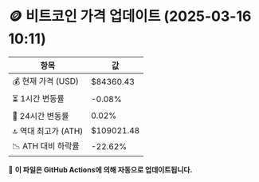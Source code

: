# 🪙 비트코인 가격 업데이트 (2025-03-16 10:11)

| 항목                | 값 |
|--------------------|----------------|
| 💰 현재 가격 (USD) | $84360.43 |
| ⏳ 1시간 변동률    | -0.08% |
| 📆 24시간 변동률   | 0.02% |
| 🔝 역대 최고가 (ATH) | $109021.48 |
| 📉 ATH 대비 하락률 | -22.62% |

🔄 **이 파일은 GitHub Actions에 의해 자동으로 업데이트됩니다.**
